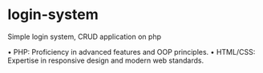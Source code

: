 # login-system
Simple login system, CRUD application on php

•	PHP: Proficiency in advanced features and OOP principles. 
•	HTML/CSS: Expertise in responsive design and modern web standards.